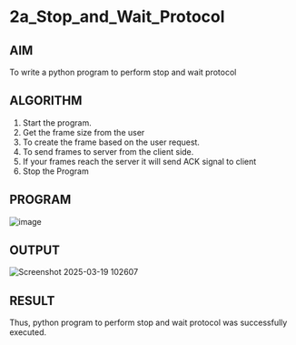 # 2a_Stop_and_Wait_Protocol
## AIM 
To write a python program to perform stop and wait protocol
## ALGORITHM
1. Start the program.
2. Get the frame size from the user
3. To create the frame based on the user request.
4. To send frames to server from the client side.
5. If your frames reach the server it will send ACK signal to client
6. Stop the Program
## PROGRAM
![image](https://github.com/user-attachments/assets/38cda138-196c-40fb-b889-6986720219b7)
## OUTPUT
![Screenshot 2025-03-19 102607](https://github.com/user-attachments/assets/194b6bd7-6521-4fa8-abdd-d358a649800b)

## RESULT
Thus, python program to perform stop and wait protocol was successfully executed.
